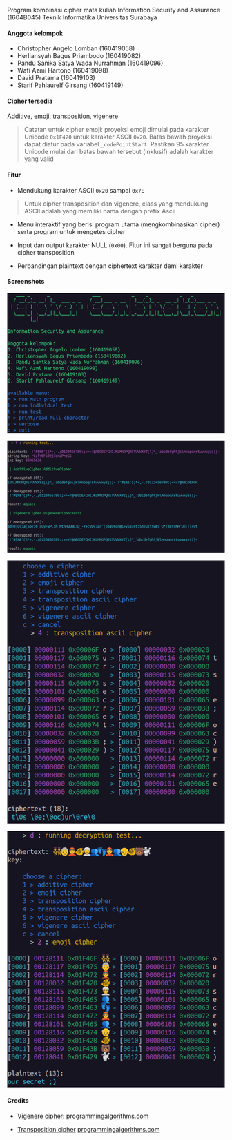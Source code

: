 Program kombinasi cipher mata kuliah Information Security and Assurance (1604B045) Teknik Informatika Universitas Surabaya

#### Anggota kelompok

- Christopher Angelo Lomban (160419058)
- Herliansyah Bagus Priambodo (160419082)
- Pandu Sanika Satya Wada Nurrahman (160419096)
- Wafi Azmi Hartono (160419098)
- David Pratama (160419103)
- Starif Pahlaurelf Girsang (160419149)

#### Cipher tersedia

[Additive](AdditiveCipher/), [emoji](EmojiCipher/), [transposition](TranspositionCipher/), [vigenere](VigenereCipher/)

> Catatan untuk cipher emoji: proyeksi emoji dimulai pada karakter Unicode `0x1F420` untuk karakter ASCII `0x20`. Batas bawah proyeksi dapat diatur pada variabel `_codePointStart`. Pastikan 95 karakter Unicode mulai dari batas bawah tersebut (inklusif) adalah karakter yang valid

#### Fitur

- Mendukung karakter ASCII `0x20` sampai `0x7E`

> Untuk cipher transposition dan vigenere, class yang mendukung ASCII adalah yang memiliki nama dengan prefix Ascii

- Menu interaktif yang berisi program utama (mengkombinasikan cipher) serta program untuk mengetes cipher

- Input dan output karakter NULL (`0x00`). Fitur ini sangat berguna pada cipher transposition

- Perbandingan plaintext dengan ciphertext karakter demi karakter

#### Screenshots

![Menu utama](src/screenshot-menu-utama.png)

![Menu tes semua cipher](src/screenshot-menu-tes-semua-cipher.png)

![Perbandingan karakter](src/screenshot-perbandingan-karakter.png)

![Emoji cipher](src/screenshot-emoji-cipher.png)

#### Credits

- [Vigenere cipher](VigenereCipher/VigenereCipher/VigenereCipher.cs): [programmingalgorithms.com](https://www.programmingalgorithms.com/algorithm/vigenere-cipher)

- [Transposition cipher](TranspositionCipher/TranspositionCipher/TranspositionCipher.cs) [programmingalgorithms.com](https://www.programmingalgorithms.com/algorithm/transposition-cipher)
